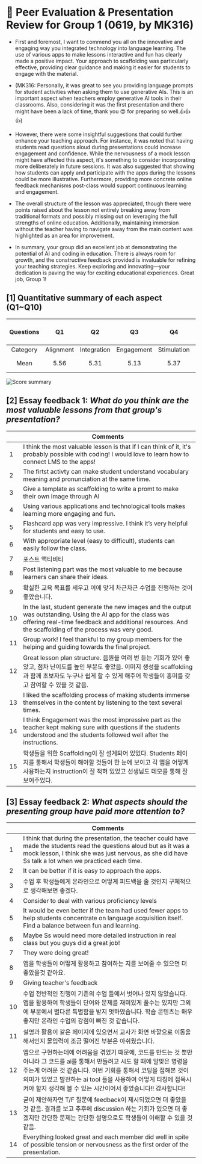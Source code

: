 # 💙 Peer Evaluation & Presentation Review for Group 1 (0619, by MK316)

+ First and foremost, I want to commend you all on the innovative and engaging way you integrated technology into language learning. The use of various apps to make lessons interactive and fun has clearly made a positive impact. Your approach to scaffolding was particularly effective, providing clear guidance and making it easier for students to engage with the material.

+ (MK316: Personally, it was great to see you providing language prompts for student activities when asking them to use generative AIs. This is an important aspect when teachers employ generative AI tools in their classrooms. Also, considering it was the first presentation and there might have been a lack of time, thank you 😍 for preparing so well.👍👍👍)

+ However, there were some insightful suggestions that could further enhance your teaching approach. For instance, it was noted that having students read questions aloud during presentations could increase engagement and confidence. While the nervousness of a mock lesson might have affected this aspect, it's something to consider incorporating more deliberately in future sessions. It was also suggested that showing how students can apply and participate with the apps during the lessons could be more illustrative. Furthermore, providing more concrete online feedback mechanisms post-class would support continuous learning and engagement.

+ The overall structure of the lesson was appreciated, though there were points raised about the lesson not entirely breaking away from traditional formats and possibly missing out on leveraging the full strengths of online education. Additionally, maintaining immersion without the teacher having to navigate away from the main content was highlighted as an area for improvement.

+ In summary, your group did an excellent job at demonstrating the potential of AI and coding in education. There is always room for growth, and the constructive feedback provided is invaluable for refining your teaching strategies. Keep exploring and innovating—your dedication is paving the way for exciting educational experiences. Great job, Group 1!

## [1] Quantitative summary of each aspect (Q1~Q10)

|Questions|Q1|Q2|Q3|Q4|Q5|Q6|Q7|Q8|Q9|Q10|Total mean (SD)|
|:--:|:--:|:--:|:--:|:--:|:--:|:--:|:--:|:--:|:--:|:--:|:--:|
|Category|Alignment|Integration|Engagement|Stimulation|Support|Accessibility|Integration|Autonomy|Adaptability|Presenation||
|Mean|5.56|5.31|5.13|5.37|5.38|5.19|5.31|5.0|5.19|5.31|**5.3** (0.63)|

![Score summary](https://github.com/MK316/Spring2024/blob/main/DLTESOL/data/G1-score.png)

## [2] Essay feedback 1: _What do you think are the most valuable lessons from that group's presentation?_

||Comments|
|--|--|
|1|I think the most valuable lesson is that if I can think of it, it's probably possible with coding! I would love to learn how to connect LMS to the apps!|
|2|The firtst activty can make student understand vocabulary meaning and pronunciation at the same time.|
|3|Give a template as scaffolding to write a promt to make their own image through AI|
|4|Using various applications and technological tools makes learning more engaging and fun.|
|5|Flashcard app was very impressive. I think it’s very helpful for students and easy to use.|
|6|With appropriate level (easy to difficult), students can easily follow the class.|
|7|포스트 액티비티|
|8|Post listening part was the most valuable to me because learners can share their ideas.|
|9|확실한 교육 목표를 세우고 이에 맞게 차근차근 수업을 진행하는 것이 좋았습니다.|
|10|In the last, student generate the new images and the output was outstanding. Using the AI app for the class was offering real-time feedback and additional resources. And the scaffolding of the process was very good.|
|11|Group work! I feel thankful to my group members for the helping and guiding towards the final project.|
|12|Great lesson plan structure. 음원을 여러 번 듣는 기회가 있어 좋았고, 점차 난이도를 높인 부분도 좋았음. 이미지 생성을 scaffolding 과 함께 초보자도 누구나 쉽게 할 수 있게 해주어 학생들이 흥미를 갖고 참여할 수 있을 것 같음.|
|13|I liked the scaffolding process of making students immerse themselves in the content by listening to the text several times.|
|14|I think Engagement was the most impressive part as the teacher kept making sure with questions if the students understood and the students followed well after the instructions.|
|15|학생들을 위한 Scaffolding이 잘 설계되어 있었다. Students 페이지를 통해서 학생들이 해야할 것들이 한 눈에 보이고 각 앱을 어떻게 사용하는지 instruction이 잘 적혀 있었고 선생님도 데모를 통해 잘 보여주었다.|

## [3] Essay feedback 2: _What aspects should the presenting group have paid more attention to?_

||Comments|
|--|--|
|1|I think that during the presentation, the teacher could have made the students read the questions aloud but as it was a mock lesson, I think she was just nervous, as she did have Ss talk a lot when we practiced each time.|
|2|It can be better if it is easy to approach the apps.|
|3|수업 후 학생들에게 온라인으로 어떻게 피드백을 줄 것인지 구체적으로 생각해보면 좋겠다.|
|4|Consider to deal with various proficiency levels|
|5|It would be even better if the team had used fewer apps to help students concentrate on language acquisition itself. Find a balance between fun and learning.|
|6|Maybe Ss would need more detailed instruction in real class but you guys did a great job!|
|7|They were doing great!|
|8|앱을 학생들이 어떻게 활용하고 참여하는 지를 보여줄 수 있으면 더 좋았을것 같아요.|
|9|Giving teacher's feedback|
|10|수업 전반적인 진행이 기존의 수업 틀에서 벗어나 있지 않았습니다. 앱을 활용하여 학생들이 단어와 문제를 재미있게 풀수는 있지만 그외에 부분에서 별다른 특별함을 받지 멋하였습니다. 학습 콘텐츠는 매우 좋지만 온라인 수업의 강점이 빠진 것 같습니다.|
|11|설명과 활용이 같은 페이지에 있으면서 교사가 화면 바깥으로 이동을 해서인지 몰입력이 조금 떨어진 부분은 아쉬웠습니다.|
|12|앱으로 구현하는데에 어려움을 겪었기 때문에, 코드를 만드는 것 뿐만 아니라 그 코드를 ai를 통해서 만들려고 시도 할 때에 알맞은 명령을 주는게 어려운 것 같습니다. 이번 기회를 통해서 코딩을 접해본 것이 의미가 있었고 발전하는 ai tool 들을 사용하여 어떻게 티칭에 접목시켜야 할지 생각해 볼 수 있는 시간이어서 좋았습니다!! 감사합니다!|
|13|굳이 제안하자면 T/F 질문에 feedback이 제시되었으면 더 좋았을 것 같음. 결과를 보고 추후에 discussion 하는 기회가 있으면 더 좋겠지만 간단한 문제는 간단한 설명으로도 학생들이 이해할 수 있을 것 같음.|
|14|Everything looked great and each member did well in spite of possible tension or nervousness as the first order of the presentation.|


